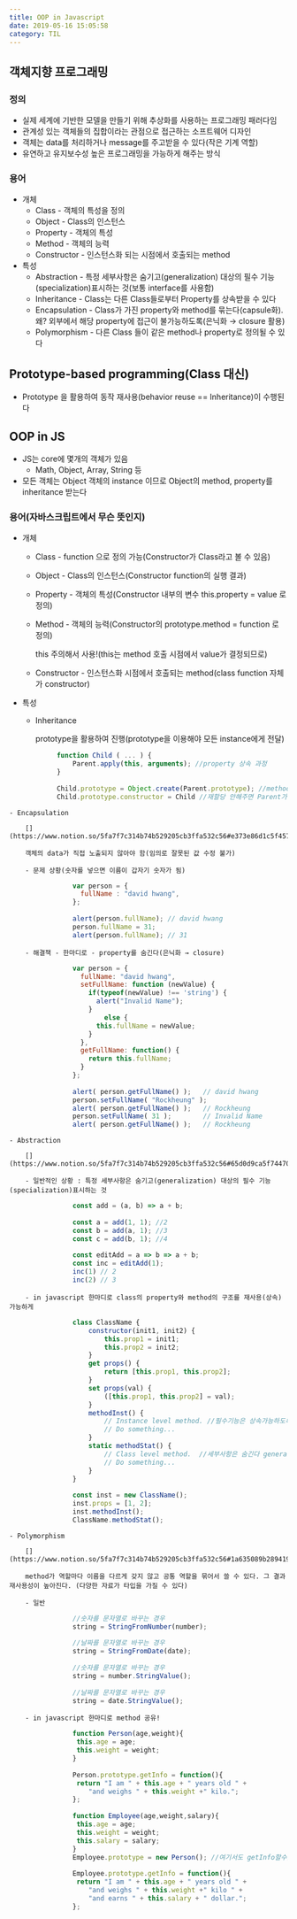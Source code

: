 ```yaml
---
title: OOP in Javascript
date: 2019-05-16 15:05:58
category: TIL
---
```


## 객체지향 프로그래밍

### 정의

- 실제 세계에 기반한 모델을 만들기 위해 추상화를 사용하는 프로그래밍 패러다임
- 관계성 있는 객체들의 집합이라는 관점으로 접근하는 소프트웨어 디자인
- 객체는 data를 처리하거나 message를 주고받을 수 있다(작은 기계 역할)
- 유연하고 유지보수성 높은 프로그래밍을 가능하게 해주는 방식

### 용어

- 개체
    - Class - 객체의 특성을 정의
    - Object - Class의 인스턴스
    - Property - 객체의 특성
    - Method - 객체의 능력
    - Constructor - 인스턴스화 되는 시점에서 호출되는 method
- 특성
    - Abstraction - 특정 세부사항은 숨기고(generalization) 대상의 필수 기능(specialization)표시하는 것(보통 interface를 사용함)
    - Inheritance - Class는 다른 Class들로부터 Property를 상속받을 수 있다
    - Encapsulation - Class가 가진 property와 method를 묶는다(capsule화). 왜? 외부에서 해당 property에 접근이 불가능하도록(은닉화 → closure 활용)
    - Polymorphism - 다른 Class 들이 같은 method나 property로 정의될 수 있다

## Prototype-based programming(Class 대신)

- Prototype 을 활용하여 동작 재사용(behavior reuse == Inheritance)이 수행된다

## OOP in JS

- JS는 core에 몇개의 객체가 있음
    - Math, Object, Array, String 등
- 모든 객체는 Object 객체의 instance 이므로 Object의 method, property를 inheritance 받는다

### 용어(자바스크립트에서 무슨 뜻인지)

- 개체
    - Class - function 으로 정의 가능(Constructor가 Class라고 볼 수 있음)
    - Object - Class의 인스턴스(Constructor function의 실행 결과)
    - Property - 객체의 특성(Constructor 내부의 변수 this.property = value 로 정의)
    - Method - 객체의 능력(Constructor의 prototype.method = function 로 정의)

        this 주의해서 사용!(this는 method 호출 시점에서 value가 결정되므로)

    - Constructor - 인스턴스화 시점에서 호출되는 method(class function 자체가 constructor)
- 특성
    - Inheritance

        [](https://www.notion.so/5fa7f7c314b74b529205cb3ffa532c56#c60c5d6ebc5c46359ed1312f09847e14)

        prototype을 활용하여 진행(prototype을 이용해야 모든 instance에게 전달)
```js
            function Child ( ... ) {
            	Parent.apply(this, arguments); //property 상속 과정
            }
            
            Child.prototype = Object.create(Parent.prototype); //method 상속 과정
            Child.prototype.constructor = Child //재할당 안해주면 Parent가 constructor
```
    - Encapsulation

        [](https://www.notion.so/5fa7f7c314b74b529205cb3ffa532c56#e373e86d1c5f45709483237995097070)

        객체의 data가 직접 노출되지 않아야 함(임의로 잘못된 값 수정 불가) 

        - 문제 상황(숫자를 넣으면 이름이 갑자기 숫자가 됨)
```js
                var person = {
                  fullName : "david hwang",
                };
                 
                alert(person.fullName); // david hwang
                person.fullName = 31;
                alert(person.fullName); // 31
```
        - 해결책 - 한마디로 - property를 숨긴다(은닉화 → closure)
```js
                var person = {
                  fullName: "david hwang",
                  setFullName: function (newValue) {
                    if(typeof(newValue) !== 'string') {
                      alert("Invalid Name");
                    } 
                		else {
                      this.fullName = newValue;
                    }
                  },
                  getFullName: function() {
                    return this.fullName;
                  }
                };
                 
                alert( person.getFullName() );   // david hwang
                person.setFullName( "Rockheung" );
                alert( person.getFullName() );   // Rockheung
                person.setFullName( 31 );        // Invalid Name
                alert( person.getFullName() );   // Rockheung
```
    - Abstraction

        [](https://www.notion.so/5fa7f7c314b74b529205cb3ffa532c56#65d0d9ca5f74470a9f8dd170a272d358)

        - 일반적인 상황 : 특정 세부사항은 숨기고(generalization) 대상의 필수 기능(specialization)표시하는 것
```js
                const add = (a, b) => a + b;
                
                const a = add(1, 1); //2
                const b = add(a, 1); //3
                const c = add(b, 1); //4
                
                const editAdd = a => b => a + b;
                const inc = editAdd(1);
                inc(1) // 2
                inc(2) // 3
```
        - in javascript 한마디로 class의 property와 method의 구조를 재사용(상속)가능하게
```js
                class ClassName {
                    constructor(init1, init2) {
                        this.prop1 = init1;
                        this.prop2 = init2;
                    }
                    get props() {
                        return [this.prop1, this.prop2];
                    }
                    set props(val) {
                        ([this.prop1, this.prop2] = val);
                    }
                    methodInst() {
                        // Instance level method. //필수기능은 상속가능하도록(specialization)
                        // Do something...
                    }
                    static methodStat() {
                        // Class level method.  //세부사항은 숨긴다 generalization
                        // Do something...
                    }
                }
                
                const inst = new ClassName();
                inst.props = [1, 2];
                inst.methodInst();
                ClassName.methodStat();
```
    - Polymorphism

        [](https://www.notion.so/5fa7f7c314b74b529205cb3ffa532c56#1a635089b289419c93c58dcd696f9ff7)

        method가 역할마다 이름을 다르게 갖지 않고 공통 역할을 묶어서 쓸 수 있다. 그 결과 재사용성이 높아진다. (다양한 자료가 타입을 가질 수 있다)

        - 일반
```js
                //숫자를 문자열로 바꾸는 경우
                string = StringFromNumber(number);
                
                //날짜를 문자열로 바꾸는 경우
                string = StringFromDate(date);
                
                //숫자를 문자열로 바꾸는 경우
                string = number.StringValue();
                
                //날짜를 문자열로 바꾸는 경우
                string = date.StringValue();
```
        - in javascript 한마디로 method 공유!
```js
                function Person(age,weight){
                 this.age = age;
                 this.weight = weight;
                }
                
                Person.prototype.getInfo = function(){
                 return "I am " + this.age + " years old " +
                    "and weighs " + this.weight +" kilo.";
                };
                
                function Employee(age,weight,salary){
                 this.age = age;
                 this.weight = weight;
                 this.salary = salary;
                }
                Employee.prototype = new Person(); //여기서도 getInfo할수있지만 salary빠짐
                
                Employee.prototype.getInfo = function(){
                 return "I am " + this.age + " years old " +
                    "and weighs " + this.weight +" kilo " +
                    "and earns " + this.salary + " dollar.";  
                };
```